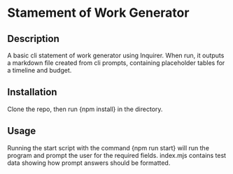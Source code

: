 # Stamement of Work Generator

## Description
A basic cli statement of work generator using Inquirer. When run, it outputs a markdown file created from cli prompts, containing placeholder tables for a timeline and budget.

## Installation
Clone the repo, then run {npm install} in the directory.

## Usage
Running the start script with the command {npm run start} will run the program and prompt the user for the required fields. index.mjs contains test data showing how prompt answers should be formatted.
